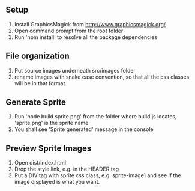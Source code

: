 ## Setup
1. Install GraphicsMagick from http://www.graphicsmagick.org/
2. Open command prompt from the root folder
3. Run 'npm install' to resolve all the package dependencies

## File organization
1. Put source images underneath src/images folder
2. rename images with snake case convention, so that all the css classes will be in that format

## Generate Sprite
1. Run 'node build sprite.png' from the folder where build.js locates, 'sprite.png' is the sprite name
2. You shall see 'Sprite generated' message in the console

## Preview Sprite Images
1. Open dist/index.html
2. Drop the style link, e.g. <link href="content/sprite.css" rel="stylesheet" type="text/css"> in the HEADER tag
3. Put a DIV tag with sprite css class, e.g. sprite-image1 and see if the image displayed is what you want.
